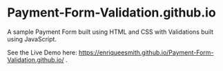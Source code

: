 # Payment-Form-Validation.github.io

A sample Payment Form built using HTML and CSS with Validations built using JavaScript.

See the Live Demo here: https://enriqueesmith.github.io/Payment-Form-Validation.github.io/ .
